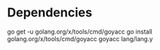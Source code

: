 # Dependencies

go get -u golang.org/x/tools/cmd/goyacc
go install golang.org/x/tools/cmd/goyacc
goyacc lang/lang.y

